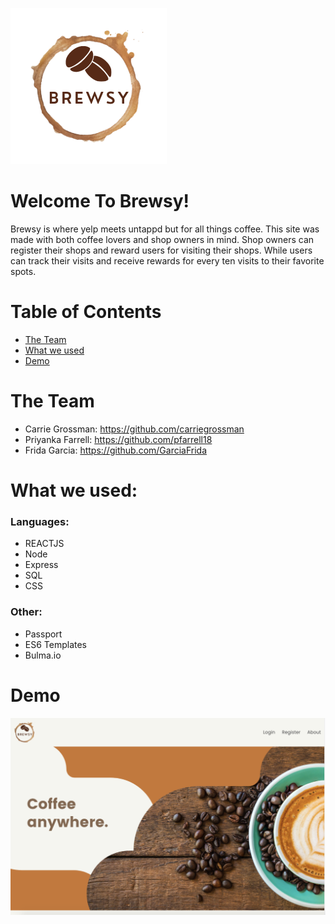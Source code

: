 ![alt text](https://github.com/carriegrossman/capstone-frontend/blob/master/src/images/brewsy1.png?raw=true "Brewsy")
# Welcome To Brewsy!


Brewsy is where yelp meets untappd but for all things coffee. This site was made with both coffee lovers and shop owners in mind. Shop owners can register their shops and reward users for visiting their shops. While users can track their visits and receive rewards for every ten visits to their favorite spots.

# Table of Contents
* [The Team](#the-team)
* [What we used](#what-we-used)
* [Demo](#demo)


# <a name="the-team"></a>The Team
* Carrie Grossman: https://github.com/carriegrossman
* Priyanka Farrell: https://github.com/pfarrell18
* Frida Garcia: https://github.com/GarciaFrida

# <a name="what-we-used"></a>What we used:
### Languages:
* REACTJS
* Node
* Express
* SQL
* CSS

### Other:
* Passport
* ES6 Templates
* Bulma.io

# <a name="demo"></a>Demo
![alt text](https://github.com/carriegrossman/capstone-frontend/blob/master/src/images/Screen%20Shot%202020-09-19%20at%204.28.51%20PM.png?raw=true "HomePage")
